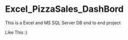 # Excel_PizzaSales_DashBord
This is a Excel and  MS SQL Server DB  end to end project 

Like This :)
